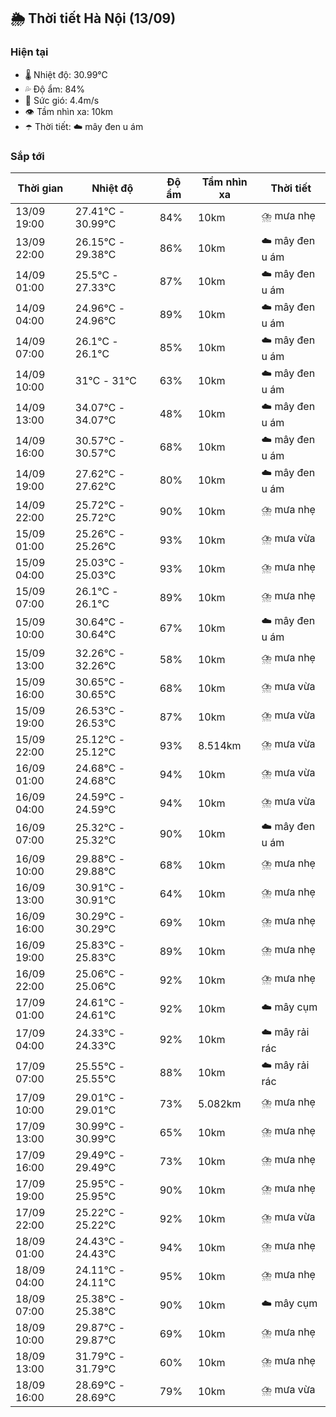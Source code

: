 ## 🌦️ Thời tiết Hà Nội (13/09)

### Hiện tại

- 🌡️ Nhiệt độ: 30.99℃
- 💦 Độ ẩm: 84%
- 💨 Sức gió: 4.4m/s
- 👁️ Tầm nhìn xa: 10km
- ☂️ Thời tiết: ☁️ mây đen u ám

### Sắp tới

| Thời gian | Nhiệt độ | Độ ẩm | Tầm nhìn xa | Thời tiết |
| --- | --- | --- | --- | --- |
| 13/09 19:00 | 27.41℃ - 30.99℃ | 84% | 10km | ⛈️ mưa nhẹ |
| 13/09 22:00 | 26.15℃ - 29.38℃ | 86% | 10km | ☁️ mây đen u ám |
| 14/09 01:00 | 25.5℃ - 27.33℃ | 87% | 10km | ☁️ mây đen u ám |
| 14/09 04:00 | 24.96℃ - 24.96℃ | 89% | 10km | ☁️ mây đen u ám |
| 14/09 07:00 | 26.1℃ - 26.1℃ | 85% | 10km | ☁️ mây đen u ám |
| 14/09 10:00 | 31℃ - 31℃ | 63% | 10km | ☁️ mây đen u ám |
| 14/09 13:00 | 34.07℃ - 34.07℃ | 48% | 10km | ☁️ mây đen u ám |
| 14/09 16:00 | 30.57℃ - 30.57℃ | 68% | 10km | ☁️ mây đen u ám |
| 14/09 19:00 | 27.62℃ - 27.62℃ | 80% | 10km | ☁️ mây đen u ám |
| 14/09 22:00 | 25.72℃ - 25.72℃ | 90% | 10km | ⛈️ mưa nhẹ |
| 15/09 01:00 | 25.26℃ - 25.26℃ | 93% | 10km | ⛈️ mưa vừa |
| 15/09 04:00 | 25.03℃ - 25.03℃ | 93% | 10km | ⛈️ mưa nhẹ |
| 15/09 07:00 | 26.1℃ - 26.1℃ | 89% | 10km | ⛈️ mưa nhẹ |
| 15/09 10:00 | 30.64℃ - 30.64℃ | 67% | 10km | ☁️ mây đen u ám |
| 15/09 13:00 | 32.26℃ - 32.26℃ | 58% | 10km | ⛈️ mưa nhẹ |
| 15/09 16:00 | 30.65℃ - 30.65℃ | 68% | 10km | ⛈️ mưa vừa |
| 15/09 19:00 | 26.53℃ - 26.53℃ | 87% | 10km | ⛈️ mưa vừa |
| 15/09 22:00 | 25.12℃ - 25.12℃ | 93% | 8.514km | ⛈️ mưa vừa |
| 16/09 01:00 | 24.68℃ - 24.68℃ | 94% | 10km | ⛈️ mưa vừa |
| 16/09 04:00 | 24.59℃ - 24.59℃ | 94% | 10km | ⛈️ mưa vừa |
| 16/09 07:00 | 25.32℃ - 25.32℃ | 90% | 10km | ☁️ mây đen u ám |
| 16/09 10:00 | 29.88℃ - 29.88℃ | 68% | 10km | ⛈️ mưa nhẹ |
| 16/09 13:00 | 30.91℃ - 30.91℃ | 64% | 10km | ⛈️ mưa nhẹ |
| 16/09 16:00 | 30.29℃ - 30.29℃ | 69% | 10km | ⛈️ mưa nhẹ |
| 16/09 19:00 | 25.83℃ - 25.83℃ | 89% | 10km | ⛈️ mưa nhẹ |
| 16/09 22:00 | 25.06℃ - 25.06℃ | 92% | 10km | ⛈️ mưa nhẹ |
| 17/09 01:00 | 24.61℃ - 24.61℃ | 92% | 10km | ☁️ mây cụm |
| 17/09 04:00 | 24.33℃ - 24.33℃ | 92% | 10km | ☁️ mây rải rác |
| 17/09 07:00 | 25.55℃ - 25.55℃ | 88% | 10km | ☁️ mây rải rác |
| 17/09 10:00 | 29.01℃ - 29.01℃ | 73% | 5.082km | ⛈️ mưa nhẹ |
| 17/09 13:00 | 30.99℃ - 30.99℃ | 65% | 10km | ⛈️ mưa nhẹ |
| 17/09 16:00 | 29.49℃ - 29.49℃ | 73% | 10km | ⛈️ mưa nhẹ |
| 17/09 19:00 | 25.95℃ - 25.95℃ | 90% | 10km | ⛈️ mưa nhẹ |
| 17/09 22:00 | 25.22℃ - 25.22℃ | 92% | 10km | ⛈️ mưa vừa |
| 18/09 01:00 | 24.43℃ - 24.43℃ | 94% | 10km | ⛈️ mưa nhẹ |
| 18/09 04:00 | 24.11℃ - 24.11℃ | 95% | 10km | ⛈️ mưa nhẹ |
| 18/09 07:00 | 25.38℃ - 25.38℃ | 90% | 10km | ☁️ mây cụm |
| 18/09 10:00 | 29.87℃ - 29.87℃ | 69% | 10km | ⛈️ mưa nhẹ |
| 18/09 13:00 | 31.79℃ - 31.79℃ | 60% | 10km | ⛈️ mưa nhẹ |
| 18/09 16:00 | 28.69℃ - 28.69℃ | 79% | 10km | ⛈️ mưa vừa |
